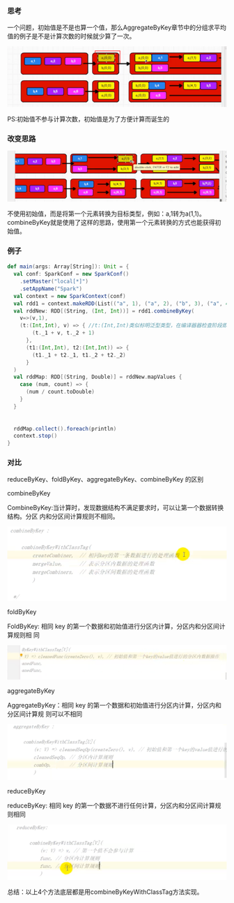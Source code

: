 ### 思考

一个问题，初始值是不是也算一个值，那么AggregateByKey章节中的分组求平均值的例子是不是计算次数的时候就少算了一次。

![image-20230415213341832](034算子之CombineByKey.assets/image-20230415213341832.png)

PS:初始值不参与计算次数，初始值是为了方便计算而诞生的

### 改变思路

![image-20230415214004623](034算子之CombineByKey.assets/image-20230415214004623.png)

不使用初始值，而是将第一个元素转换为目标类型，例如：a,1转为a(1,1)。combineByKey就是使用了这样的思路，使用第一个元素转换的方式也能获得初始值。

### 例子

```scala
def main(args: Array[String]): Unit = {
  val conf: SparkConf = new SparkConf()
    .setMaster("local[*]")
    .setAppName("Spark")
  val context = new SparkContext(conf)
  val rdd1 = context.makeRDD(List(("a", 1), ("a", 2), ("b", 3), ("a", 4), ("b", 5), ("a", 6)), 2)
  val rddNew: RDD[(String, (Int, Int))] = rdd1.combineByKey(
    v=>(v,1),
    (t:(Int,Int), v) => { //t:(Int,Int)类似标明泛型类型，在编译器器检查阶段即可提示代码错误（个人理解）
        (t._1 + v, t._2 + 1)
      },
      (t1:(Int,Int), t2:(Int,Int)) => {
        (t1._1 + t2._1, t1._2 + t2._2)
      }
  )
  val rddMap: RDD[(String, Double)] = rddNew.mapValues {
    case (num, count) => {
      (num / count.toDouble)
    }
  }


  rddMap.collect().foreach(println)
  context.stop()
}
```

### 对比

reduceByKey、foldByKey、aggregateByKey、combineByKey 的区别

combineByKey

CombineByKey:当计算时，发现数据结构不满足要求时，可以让第一个数据转换结构。分区 内和分区间计算规则不相同。

![image-20230415220829192](034算子之CombineByKey.assets/image-20230415220829192.png)

foldByKey

FoldByKey: 相同 key 的第一个数据和初始值进行分区内计算，分区内和分区间计算规则相 同

![image-20230415221458273](034算子之CombineByKey.assets/image-20230415221458273.png)

aggregateByKey

AggregateByKey：相同 key 的第一个数据和初始值进行分区内计算，分区内和分区间计算规 则可以不相同

![image-20230415221603425](034算子之CombineByKey.assets/image-20230415221603425.png)

reduceByKey

reduceByKey: 相同 key 的第一个数据不进行任何计算，分区内和分区间计算规则相同

![image-20230415221644158](034算子之CombineByKey.assets/image-20230415221644158.png)

总结：以上4个方法底层都是用combineByKeyWithClassTag方法实现。
